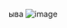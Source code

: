 ыва
![image](https://github.com/ArbaitenGithub/database/assets/116466475/4d259280-89ee-49fc-8cf4-b7448f01e840)


